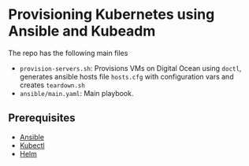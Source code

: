 # Provisioning Kubernetes using Ansible and Kubeadm

The repo has the following main files

- `provision-servers.sh`: Provisions VMs on Digital Ocean using `doctl`, generates ansible hosts file `hosts.cfg` with configuration vars and creates `teardown.sh`
- `ansible/main.yaml`: Main playbook.

## Prerequisites

- [Ansible](https://www.ansible.com/)
- [Kubectl](https://kubernetes.io/docs/tasks/tools/install-kubectl/)
- [Helm](https://helm.sh/docs/using_helm/#installing-helm)
